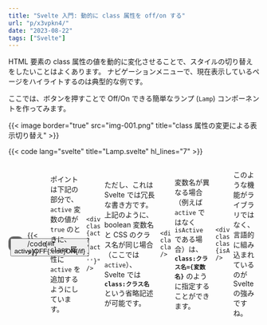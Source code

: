 ```yaml
---
title: "Svelte 入門: 動的に class 属性を off/on する"
url: "p/x3vpkn4/"
date: "2023-08-22"
tags: ["Svelte"]
---
```


HTML 要素の class 属性の値を動的に変化させることで、スタイルの切り替えをしたいことはよくあります。
ナビゲーションメニューで、現在表示しているページをハイライトするのは典型的な例です。

ここでは、ボタンを押すことで Off/On できる簡単なランプ (`Lamp`) コンポーネントを作ってみます。

{{< image border="true" src="img-001.png" title="class 属性の変更による表示切り替え" >}}

{{< code lang="svelte" title="Lamp.svelte" hl_lines="7" >}}
<script lang="ts">
	let active = false; // ランプの On/Off 状態
	function toggle() { active = !active; }
</script>

<div class="container">
	<div class="lamp {active ? 'active' : ''}" />
	<button on:click={toggle}>
		{#if active}OFF{:else}ON{/if}
	</button>
</div>

<style>
	.container {
		display: flex;
		align-items: center;
		gap: 0.5rem;
	}

	.lamp {
		display: inline-block;
		width: 30px;
		height: 30px;
		box-sizing: border-box;
		border: 4px ridge rgba(0, 0, 0, 0.3);
		border-radius: 10px;
		background: gray;
	}

	.active {
		background: lightgreen;
	}
</style>
{{< /code >}}

ポイントは下記の部分で、`active` 変数の値が `true` のときに、`class` 属性に　`active` を追加するようにしています。

```svelte
<div class="lamp {active ? 'active' : ''}" />
```

ただし、これは Svelte では冗長な書き方です。
上記のように、boolean 変数名と CSS のクラス名が同じ場合（ここでは `active`）、Svelte では __`class:クラス名`__ という省略記述が可能です。

```svelte
<div class="lamp" class:active />
```

変数名が異なる場合（例えば `active` ではなく `isActive` である場合）は、__`class:クラス名={変数名}`__ のように指定することができます。

```svelte
<div class="lamp" class:active={isActive} />
```

このような機能がライブラリではなく、言語的に組み込まれているのが Svelte の強みですね。


